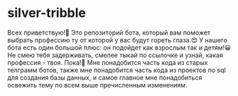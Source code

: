 # silver-tribble
Всех приветствую!👋 Это репозиторий бота, который вам поможет выбрать профессию ту от которой у вас будут гореть глаза.😍 У нашего бота есть один большой плюс: он подойдет как взрослым так и детям!😀 Не смею тебя задерживать, смелее тыкай  по ссылочке и узнай, какая профессия - твоя. Пока!👋 Мне понадобится часть кода из старых телграмм ботов, также мне понадобится часть кода из проектов по sql для создания базы данных, и самое главное мне понадобиться освежить тему по всем выше пречисленным изменениям.
